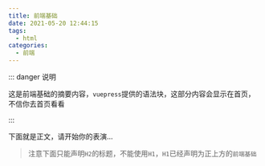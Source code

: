 ```yaml
---
title: 前端基础
date: 2021-05-20 12:44:15
tags:
  - html
categories:
  - 前端
---
```


::: danger 说明

这是前端基础的摘要内容，`vuepress`提供的语法块，这部分内容会显示在首页，不信你去首页看看

:::

<!-- more -->

下面就是正文，请开始你的表演...

> 注意下面只能声明`H2`的标题，不能使用`H1`，`H1`已经声明为正上方的`前端基础`
